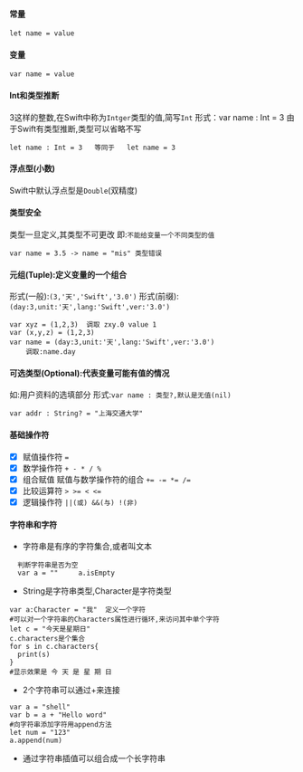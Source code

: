 #### 常量
```shell
let name = value
```
#### 变量
```shell
var name = value
```
#### Int和类型推断
3这样的整数,在Swift中称为`Intger`类型的值,简写`Int`
形式：var name : Int = 3 由于Swift有类型推断,类型可以省略不写
```shell
let name : Int = 3   等同于   let name = 3
```
#### 浮点型(小数)
Swift中默认浮点型是`Double`(双精度)

#### 类型安全
类型一旦定义,其类型不可更改 即:`不能给变量一个不同类型的值`
```shell
var name = 3.5 -> name = "mis" 类型错误
```

#### 元组(Tuple):定义变量的一个组合
形式(一般):`(3,'天','Swift','3.0')`
形式(前缀):`(day:3,unit:'天',lang:'Swift',ver:'3.0')`
```shell
var xyz = (1,2,3)  调取 zxy.0 value 1
var (x,y,z) = (1,2,3)
var name = (day:3,unit:'天',lang:'Swift',ver:'3.0')
    调取:name.day
```
#### 可选类型(Optional):代表变量可能有值的情况
如:用户资料的选填部分
形式:`var name : 类型?,默认是无值(nil)`
```shell
var addr : String? = "上海交通大学"
```
#### 基础操作符
 - [x] 赋值操作符 `=`
 - [x] 数学操作符 `+ - * / %`
 - [x] 组合赋值 赋值与数学操作符的组合 `+= -= *= /=`
 - [x] 比较运算符 `> >= < <=`
 - [x] 逻辑操作符 `||(或) &&(与) !(非)`

 #### 字符串和字符
  - 字符串是有序的字符集合,或者叫文本
```shell
  判断字符串是否为空
  var a = ""     a.isEmpty
```
  - String是字符串类型,Character是字符类型
```shell
var a:Character = "我"  定义一个字符
#可以对一个字符串的Characters属性进行循环,来访问其中单个字符
let c = "今天是星期日"
c.characters是个集合
for s in c.characters{
  print(s)
}
#显示效果是 今 天 是 星 期 日
```
  - 2个字符串可以通过+来连接
```shell
var a = "shell"
var b = a + "Hello word"
#向字符串添加字符用append方法
let num = "123"
a.append(num)
```
  - 通过字符串插值可以组合成一个长字符串
